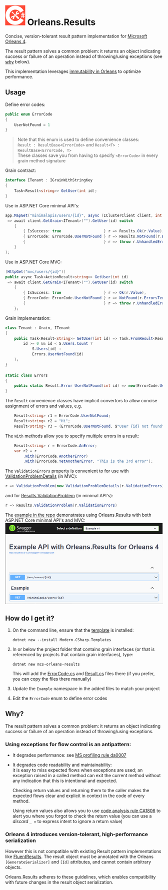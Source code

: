 # <img src="CSharp-Toolkit-Icon.png" alt="C# Toolkit" width="64px" /> Orleans.Results
Concise, version-tolerant result pattern implementation for [Microsoft Orleans 4](https://github.com/dotnet/orleans/releases/tag/v4.0.0-preview1).

The result pattern solves a common problem: it returns an object indicating success or failure of an operation instead of throwing/using exceptions (see [why](#why) below).

This implementation leverages [immutability in Orleans](https://github.com/dotnet/orleans/blob/b7bb116ba4f98b64428d449d26f20ea37d3501b6/src/Orleans.Serialization.Abstractions/Annotations.cs#L430) to optimize performance.

## Usage

Define error codes:
```csharp
public enum ErrorCode
{
    UserNotFound = 1
}
```
> Note that this enum is used to define convenience classes:<br />`Result : ResultBase<ErrorCode>` and `Result<T> : ResultBase<ErrorCode, T>`<br />These classes save you from having to specify `<ErrorCode>` in every grain method signature

Grain contract:
```csharp
interface ITenant : IGrainWithStringKey
{
    Task<Result<string>> GetUser(int id);
}
```
Use in ASP.NET Core minimal API's:
```csharp
app.MapGet("minimalapis/users/{id}", async (IClusterClient client, int id)
 => await client.GetGrain<ITenant>("").GetUser(id) switch
    {
        { IsSuccess: true                   } r => Results.Ok(r.Value),
        { ErrorCode: ErrorCode.UserNotFound } r => Results.NotFound(r.ErrorsText),
        {                                   } r => throw r.UnhandledErrorException()
    }
);
```
Use in ASP.NET Core MVC:
```csharp
[HttpGet("mvc/users/{id}")]
public async Task<ActionResult<string>> GetUser(int id)
 => await client.GetGrain<ITenant>("").GetUser(id) switch
    {
        { IsSuccess: true                   } r => Ok(r.Value),
        { ErrorCode: ErrorCode.UserNotFound } r => NotFound(r.ErrorsText),
        {                                   } r => throw r.UnhandledErrorException()
    };
```
Grain implementation:
```csharp
class Tenant : Grain, ITenant
{
    public Task<Result<string>> GetUser(int id) => Task.FromResult<Result<string>>(
        id >= 0 && id < S.Users.Count ?
            S.Users[id] :
            Errors.UserNotFound(id)
    );
}

static class Errors
{
    public static Result.Error UserNotFound(int id) => new(ErrorCode.UserNotFound, $"User {id} not found");
}
```

The `Result` convenience classes have implicit convertors to allow concise assignment of errors and values, e.g.
```csharp
    Result<string> r1 = ErrorCode.UserNotFound;
    Result<string> r2 = "Hi";
    Result<string> r3 = (ErrorCode.UserNotFound, $"User {id} not found");
```
The `With` methods allow you to specify multiple errors in a result:
```csharp
    Result<string> r = ErrorCode.AnError;
    var r2 = r
        .With(ErrorCode.AnotherError)
        .With(ErrorCode.YetAnotherError, "This is the 3rd error");
```
The `ValidationErrors` property is convenient to for use with [ValidationProblemDetails](https://docs.microsoft.com/en-us/dotnet/api/microsoft.aspnetcore.mvc.validationproblemdetails?view=aspnetcore-6.0) (in MVC):<br>
```csharp
r => ValidationProblem(new ValidationProblemDetails(r.ValidationErrors))
```
and for [Results.ValidationProblem](https://docs.microsoft.com/en-us/dotnet/api/microsoft.aspnetcore.http.results.validationproblem?view=aspnetcore-6.0) (in minimal API's):
```csharp
r => Results.ValidationProblem(r.ValidationErrors)
```
The [example in the repo](https://github.com/Applicita/Orleans.Results/tree/main/src/Example) demonstrates using Orleans.Results with both ASP.NET Core minimal API's and MVC:
![Orleans Results Example](Orleans-Results-Example.png)
## How do I get it?
1) On the command line, ensure that the [template](https://github.com/Applicita/Modern.CSharp.Templates) is installed:
    ```
    dotnet new --install Modern.CSharp.Templates
    ```
2) In or below the project folder that contains grain interfaces (or that is referenced by projects that contain grain interfaces), type:
    ```
    dotnet new mcs-orleans-results
    ```
    This will add the [ErrorCode.cs](https://github.com/Applicita/Orleans.Results/blob/main/src/ErrorCode.cs) and [Result.cs](https://github.com/Applicita/Orleans.Results/blob/main/src/Result.cs) files there (if you prefer, you can copy the files there manually)

3) Update the `Example` namespace in the added files to match your project
4) Edit the `ErrorCode` enum to define error codes

## Why?
The result pattern solves a common problem: it returns an object indicating success or failure of an operation instead of throwing/using exceptions.

### Using exceptions for flow control is an antipattern:
- It degrades performance: see [MS profiling rule da0007](https://docs.microsoft.com/en-us/visualstudio/profiling/da0007-avoid-using-exceptions-for-control-flow)
- It degrades code readability and maintainability:<br />it is easy to miss expected flows when exceptions are used; an exception raised in a called method can exit the current method without any indication that this is intentional and expected.

  Checking return values and returning them to the caller makes the expected flows clear and explicit in context in the code of every method.

  Using return values also allows you to use [code analysis rule CA1806](https://docs.microsoft.com/en-us/dotnet/fundamentals/code-analysis/quality-rules/ca1806) to alert you where you forgot to check the return value (you can use a *discard* `_ =` to express intent to ignore a return value)

### Orleans 4 introduces version-tolerant, high-performance serialization
However this is not compatible with existing Result pattern implementations like [FluentResults](https://github.com/altmann/FluentResults). The result object must be annotated with the Orleans `[GenerateSerializer]` and `[Id]` attributes, and cannot contain arbitrary objects.

Orleans.Results adheres to these guidelines, which enables compatibility with future changes in the result object serialization.